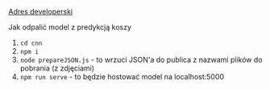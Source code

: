 [Adres developerski](http://127.0.0.1:8080/)


Jak odpalić model z predykcją koszy

1. `cd cnn`
2. `npm i`
3. `node prepareJSON.js` - to wrzuci JSON'a do publica z nazwami plików do pobrania (z zdjęciami)
4. `npm run serve` - to będzie hostować model na localhost:5000